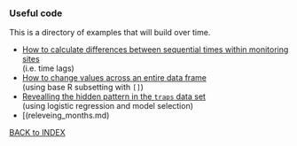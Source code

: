 ### Useful code 

This is a directory of examples that will build over time.

* [How to calculate differences between sequential times within monitoring sites](timelag.md)  
(i.e. time lags)
* [How to change values across an entire data frame](changing_all_values.md)  
(using base R subsetting with `[]`)
* [Revealling the hidden pattern in the `traps` data set](hiddenpattern.md)  
(using logistic regression and model selection)
* [(releveing_months.md)

[BACK to INDEX](index.md)
